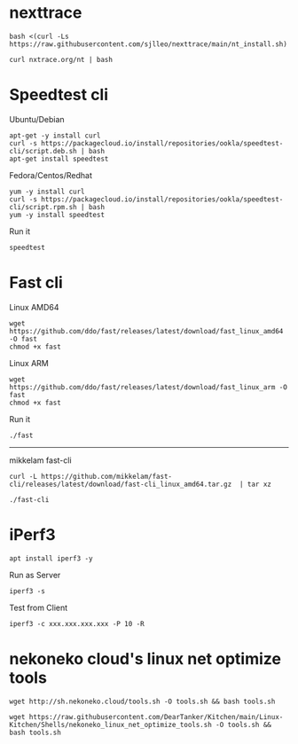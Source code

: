 # nexttrace

```
bash <(curl -Ls https://raw.githubusercontent.com/sjlleo/nexttrace/main/nt_install.sh)
```
```
curl nxtrace.org/nt | bash
```

# Speedtest cli

Ubuntu/Debian

```
apt-get -y install curl
curl -s https://packagecloud.io/install/repositories/ookla/speedtest-cli/script.deb.sh | bash
apt-get install speedtest
```

Fedora/Centos/Redhat

```
yum -y install curl
curl -s https://packagecloud.io/install/repositories/ookla/speedtest-cli/script.rpm.sh | bash
yum -y install speedtest
```
Run it
```
speedtest
```

# Fast cli

Linux AMD64
```
wget https://github.com/ddo/fast/releases/latest/download/fast_linux_amd64 -O fast
chmod +x fast
```
Linux ARM
```
wget https://github.com/ddo/fast/releases/latest/download/fast_linux_arm -O fast
chmod +x fast
```
Run it
```
./fast
```

---

mikkelam fast-cli

```
curl -L https://github.com/mikkelam/fast-cli/releases/latest/download/fast-cli_linux_amd64.tar.gz  | tar xz
```
```
./fast-cli
```


# iPerf3

```
apt install iperf3 -y
```
Run as Server
```
iperf3 -s
```
Test from Client
```
iperf3 -c xxx.xxx.xxx.xxx -P 10 -R
```

# nekoneko cloud's linux net optimize tools

```
wget http://sh.nekoneko.cloud/tools.sh -O tools.sh && bash tools.sh
```

```
wget https://raw.githubusercontent.com/DearTanker/Kitchen/main/Linux-Kitchen/Shells/nekoneko_linux_net_optimize_tools.sh -O tools.sh && bash tools.sh
```